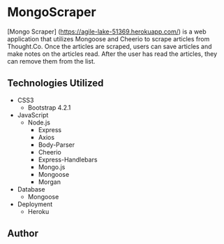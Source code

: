 # MongoScraper

[Mongo Scraper] 
(https://agile-lake-51369.herokuapp.com/)
is a web application that utilizes Mongoose and Cheerio to scrape articles from Thought.Co. Once the articles are scraped, users can save articles and make notes on the articles read. After the user has read the articles, they can remove them from the list.






## Technologies Utilized

- CSS3
    - Bootstrap 4.2.1
- JavaScript
    - Node.js
        - Express
        - Axios
        - Body-Parser
        - Cheerio
        - Express-Handlebars
        - Mongo.js
        - Mongoose
        - Morgan
- Database
    - Mongoose
- Deployment
    - Heroku

## Author

